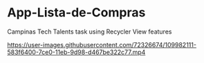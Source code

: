 # App-Lista-de-Compras
Campinas Tech Talents task using Recycler View features

https://user-images.githubusercontent.com/72326674/109982111-583f6400-7ce0-11eb-9d98-d467be322c77.mp4

